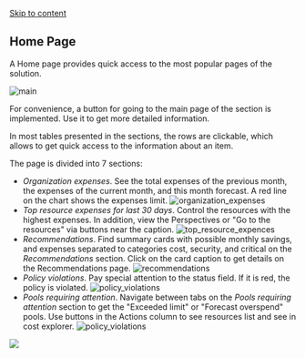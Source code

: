 [Skip to content](https://hystax.com/documentation/optscale/#home-page)

## Home Page

A Home page provides quick access to the most popular pages of the solution.

![main](https://hystax.com/documentation/optscale/_static/screens/home_page/main.png)

For convenience, a button for going to the main page of the section is implemented. Use it to get more detailed information.

In most tables presented in the sections, the rows are clickable, which allows to get quick access to the information about an item.

The page is divided into 7 sections:

- *Organization expenses*. See the total expenses of the previous month, the expenses of the current month, and this month forecast. A red line on the chart shows the expenses limit.
	![organization_expenses](https://hystax.com/documentation/optscale/_static/screens/home_page/organization_expenses.png)
- *Top resource expenses for last 30 days*. Control the resources with the highest expenses. In addition, view the Perspectives or "Go to the resources" via buttons near the caption.
	![top_resource_expences](https://hystax.com/documentation/optscale/_static/screens/home_page/top_resource_expences.png)
- *Recommendations*. Find summary cards with possible monthly savings, and expenses separated to categories cost, security, and critical on the *Recommendations* section. Click on the card caption to get details on the Recommendations page.
	![recommendations](https://hystax.com/documentation/optscale/_static/screens/home_page/recommendations.png)
- *Policy violations*. Pay special attention to the status field. If it is red, the policy is violated.
	![policy_violations](https://hystax.com/documentation/optscale/_static/screens/home_page/policy_violations.png)
- *Pools requiring attention*. Navigate between tabs on the *Pools requiring attention* section to get the "Exceeded limit" or "Forecast overspend" pools. Use buttons in the Actions column to see resources list and see in cost explorer.
	![policy_violations](https://hystax.com/documentation/optscale/_static/screens/home_page/pools_requiring_attention.png)

![](https://hystax.com/documentation/optscale/images/snipp4.svg)